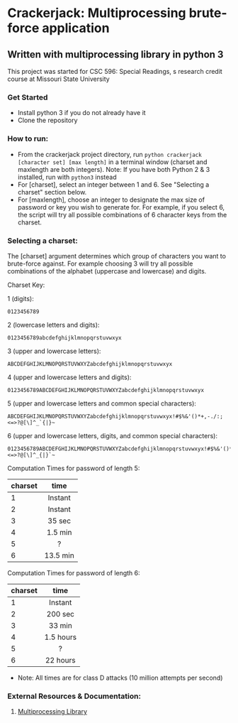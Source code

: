 # Crackerjack: Multiprocessing brute-force application
## Written with multiprocessing library in python 3 

This project was started for CSC 596: Special Readings, s research credit course at Missouri State University


### Get Started 
- Install python 3 if you do not already have it
- Clone the repository 


### How to run:
- From the crackerjack project directory, run
		`python crackerjack [character set] [max length]`
  in a terminal window (charset and maxlength are both integers).
  Note: If you have both Python 2 & 3 installed, run with `python3` instead
- For [charset], select an integer between 1 and 6. See "Selecting a charset" section below. 
- For [maxlength], choose an integer to designate the max size of password or key you wish to generate for. For example, if you select 6, the script will try all possible combinations of 6 character keys from the charset.

### Selecting a charset:
The [charset] argument determines which group of characters you want to brute-force against. For example choosing 3 will try all possible combinations of the alphabet (uppercase and lowercase) and digits.

Charset Key:
 
1 (digits):
```
0123456789
```
 
2 (lowercase letters and digits):
```
0123456789abcdefghijklmnopqrstuvwxyx
```

3 (upper and lowercase letters):
```
ABCDEFGHIJKLMNOPQRSTUVWXYZabcdefghijklmnopqrstuvwxyx
```

4 (upper and lowercase letters and digits):
```
0123456789ABCDEFGHIJKLMNOPQRSTUVWXYZabcdefghijklmnopqrstuvwxyx
```

5 (upper and lowercase letters and common special characters):
```
ABCDEFGHIJKLMNOPQRSTUVWXYZabcdefghijklmnopqrstuvwxyx!#$%&'()*+,-./:;<=>?@[\]^_`{|}~
```

6 (upper and lowercase letters, digits, and common special characters):
```
0123456789ABCDEFGHIJKLMNOPQRSTUVWXYZabcdefghijklmnopqrstuvwxyx!#$%&'()*+,-./:;<=>?@[\]^_{|}`~
```


Computation Times for password of length 5:

| charset       | time          | 
| ------------- |:-------------:|
| 1             | Instant       |
| 2             | Instant       |
| 3             | 35 sec        |
| 4             | 1.5 min       |
| 5             | ?             |
| 6             | 13.5 min      |

Computation Times for password of length 6:

| charset       | time          | 
| ------------- |:-------------:|
| 1             | Instant       |
| 2             | 200 sec       |
| 3             | 33 min        |
| 4             | 1.5 hours     |
| 5             | ?             |
| 6             | 22 hours      |

* Note: All times are for class D attacks (10 million attempts per second)

  
### External Resources & Documentation:

1. [Multiprocessing Library](https://docs.python.org/3/library/multiprocessing.html)

